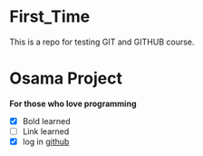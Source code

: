 # First_Time
This is a repo for testing GIT and GITHUB course.
# Osama Project
**For those who love programming**
- [x] Bold learned 
- [ ] Link learned
- [x] log in [github](github.com)
